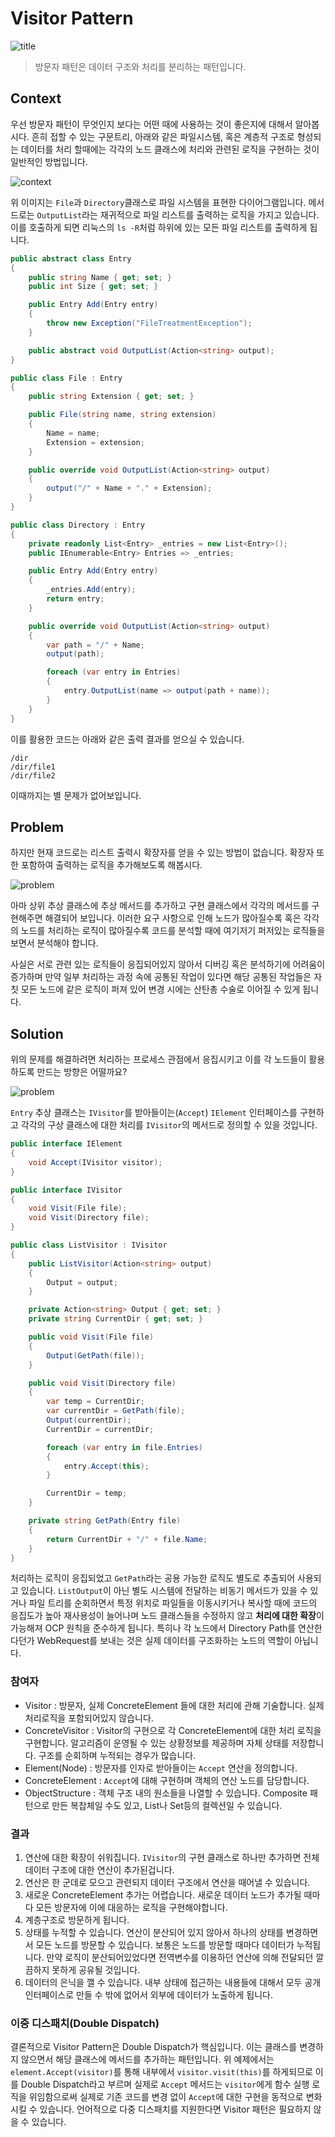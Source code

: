 # Visitor Pattern

![title](Images/visitor-pattern.png)

> 방문자 패턴은 데이터 구조와 처리를 분리하는 패턴입니다.

## Context

우선 방문자 패턴이 무엇인지 보다는 어떤 때에 사용하는 것이 좋은지에 대해서 알아봅시다.
흔히 접할 수 있는 구문트리, 아래와 같은 파일시스템, 혹은 계층적 구조로 형성되는
데이터를 처리 할때에는 각각의 노드 클래스에 처리와 관련된 로직을 구현하는 것이 일반적인 방법입니다.

![context](Images/context.png)

위 이미지는 `File`과 `Directory`클래스로 파일 시스템을 표현한 다이어그램입니다.
메서드로는 `OutputList`라는 재귀적으로 파일 리스트를 출력하는 로직을 가지고 있습니다.
이를 호출하게 되면 리눅스의 `ls -R`처럼 하위에 있는 모든 파일 리스트를 출력하게 됩니다.

```csharp
public abstract class Entry
{
    public string Name { get; set; }
    public int Size { get; set; }

    public Entry Add(Entry entry)
    {
        throw new Exception("FileTreatmentException");
    }

    public abstract void OutputList(Action<string> output);
}

public class File : Entry
{
    public string Extension { get; set; }

    public File(string name, string extension)
    {
        Name = name;
        Extension = extension;
    }

    public override void OutputList(Action<string> output)
    {
        output("/" + Name + "." + Extension);
    }
}

public class Directory : Entry
{
    private readonly List<Entry> _entries = new List<Entry>();
    public IEnumerable<Entry> Entries => _entries;

    public Entry Add(Entry entry)
    {
        _entries.Add(entry);
        return entry;
    }

    public override void OutputList(Action<string> output)
    {
        var path = "/" + Name;
        output(path);

        foreach (var entry in Entries)
        {
            entry.OutputList(name => output(path + name));
        }
    }
}
```

이를 활용한 코드는 아래와 같은 출력 결과를 얻으실 수 있습니다.

```
/dir
/dir/file1
/dir/file2
```

이때까지는 별 문제가 없어보입니다.

## Problem

하지만 현재 코드로는 리스트 출력시 확장자를 얻을 수 있는 방법이 없습니다.
확장자 또한 포함하여 출력하는 로직을 추가해보도록 해봅시다.

![problem](Images/problem.png)

아마 상위 추상 클래스에 추상 메서드를 추가하고 구현 클래스에서 각각의 메서드를 구현해주면
해결되어 보입니다. 이러한 요구 사항으로 인해 노드가 많아질수록 혹은 각각의 노드를 처리하는
로직이 많아질수록 코드를 분석할 때에 여기저기 퍼저있는 로직들을 보면서 분석해야 합니다.

사실은 서로 관련 있는 로직들이 응집되어있지 않아서 디버깅 혹은 분석하기에 어려움이 증가하며
만약 일부 처리하는 과정 속에 공통된 작업이 있다면 해당 공통된 작업들은 자칫 모든 노드에 같은 로직이
퍼져 있어 변경 시에는 산탄총 수술로 이어질 수 있게 됩니다.

## Solution

위의 문제를 해결하려면 처리하는 프로세스 관점에서 응집시키고 이를 각 노드들이 활용하도록
만드는 방향은 어떨까요?

![problem](Images/solution.png)

`Entry` 추상 클래스는 `IVisitor`를 받아들이는(`Accept`) `IElement` 인터페이스를 구현하고
각각의 구상 클래스에 대한 처리를 `IVisitor`의 메서드로 정의할 수 있을 것입니다.

```csharp
public interface IElement
{
    void Accept(IVisitor visitor);
}

public interface IVisitor
{
    void Visit(File file);
    void Visit(Directory file);
}

public class ListVisitor : IVisitor
{
    public ListVisitor(Action<string> output)
    {
        Output = output;
    }

    private Action<string> Output { get; set; }
    private string CurrentDir { get; set; }

    public void Visit(File file)
    {
        Output(GetPath(file));
    }

    public void Visit(Directory file)
    {
        var temp = CurrentDir;
        var currentDir = GetPath(file);
        Output(currentDir);
        CurrentDir = currentDir;

        foreach (var entry in file.Entries)
        {
            entry.Accept(this);
        }

        CurrentDir = temp;
    }

    private string GetPath(Entry file)
    {
        return CurrentDir + "/" + file.Name;
    }
}
```
처리하는 로직이 응집되었고 `GetPath`라는 공용 가능한 로직도 별도로 추출되어 사용되고 있습니다.
`ListOutput`이 아닌 별도 시스템에 전달하는 비동기 메서드가 있을 수 있거나 파일 트리를 순회하면서
특정 위치로 파일들을 이동시키거나 복사할 때에 코드의 응집도가 높아 재사용성이 늘어나며 노드 클래스들을
수정하지 않고 **처리에 대한 확장**이 가능해져 OCP 원칙을 준수하게 됩니다. 특히나 각 노드에서 Directory Path를
연산한다던가 WebRequest를 보내는 것은 실제 데이터를 구조화하는 노드의 역할이 아닙니다.

### 참여자

- Visitor : 방문자, 실제 ConcreteElement 들에 대한 처리에 관해 기술합니다. 실제 처리로직을 포함되어있지 않습니다.
- ConcreteVisitor : Visitor의 구현으로 각 ConcreteElement에 대한 처리 로직을 구현합니다. 알고리즘이 운영될 수 있는 상황정보를 제공하며 자체 상태를 저장합니다.
  구조를 순회하며 누적되는 경우가 많습니다.
- Element(Node) : 방문자를 인자로 받아들이는 `Accept` 연산을 정의합니다.
- ConcreteElement : `Accept`에 대해 구현하며 객체의 연산 노드를 담당합니다.
- ObjectStructure : 객체 구조 내의 원소들을 나열할 수 있습니다. Composite 패턴으로 만든 복찹체일 수도 있고, List나 Set등의 컬렉션일 수 있습니다.

### 결과

1. 연산에 대한 확장이 쉬워집니다. `IVisitor`의 구현 클래스로 하나만 추가하면 전체 데이터 구조에 대한 연산이 추가된겁니다.
2. 연산은 한 군데로 모으고 관련되지 데이터 구조에서 연산을 때어낼 수 있습니다.
3. 새로운 ConcreteElement 추가는 어렵습니다. 새로운 데이터 노드가 추가될 때마다 모든 방문자에 이에 대응하는 로직을 구현해야합니다.
4. 계층구조로 방문하게 됩니다.
5. 상태를 누적할 수 있습니다. 연산이 분산되어 있지 않아서 하나의 상태를 변경하면서 모든 노드를 방문할 수 있습니다. 보통은 노드를 방문할 때마다 데이터가 누적됩니다.
  만약 로직이 분산되어있었다면 전역변수를 이용하던 연산에 의해 전달되던 깔끔하지 못하게 공유될 것입니다.
6. 데이터의 은닉을 깰 수 있습니다. 내부 상태에 접근하는 내용들에 대해서 모두 공개 인터페이스로 만들 수 밖에 없어서 외부에 데이터가 노출하게 됩니다.


### 이중 디스패치(Double Dispatch)

결론적으로 Visitor Pattern은 Double Dispatch가 핵심입니다. 이는 클래스를 변경하지 않으면서 해당 클래스에 메서드를
추가하는 패턴입니다. 위 예제에서는 `element.Accept(visitor)`를 통해 내부에서 `visitor.visit(this)`를 하게되므로
이를 Double Dispatch라고 부르며 실제로 `Accept` 메서드는 `visitor`에게 함수 실행 로직을 위임함으로써 실제로 기존 코드를
변경 없이 `Accept`에 대한 구현을 동적으로 변화시킬 수 있습니다. 언어적으로 다중 디스패치를 지원한다면 Visitor 패턴은
필요하지 않을 수 있습니다.
